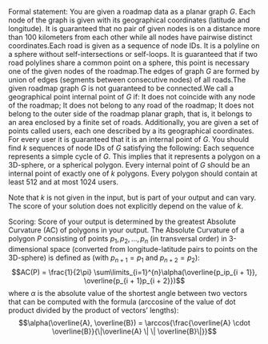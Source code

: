 Formal statement:
You are given a roadmap data as a planar graph $G$. Each node of the graph is given with its geographical coordinates (latitude and longitude). It is guaranteed that no pair of given nodes is on a distance more than 100 kilometers from each other while all nodes have pairwise distinct coordinates.Each road is given as a sequence of node IDs. It is a polyline on a sphere without self-intersections or self-loops. It is guaranteed that if two road polylines share a common point on a sphere, this point is necessary one of the given nodes of the roadmap.The edges of graph $G$ are formed by union of edges (segments between consecutive nodes) of all roads.The given roadmap graph $G$ is not guaranteed to be connected.We call a geographical point internal point of $G$ if:
It does not coincide with any node of the roadmap;
    It does not belong to any road of the roadmap;
    It does not belong to the outer side of the roadmap planar graph, that is, it belongs to an area enclosed by a finite set of roads.
 Additionally, you are given a set of points called users, each one described by a its geographical coordinates. For every user it is guaranteed that it is an internal point of $G$. You should find $k$ sequences of node IDs of $G$ satisfying the following:
 Each sequence represents a simple cycle of $G$. This implies that it represents a polygon on a 3D-sphere, or a spherical polygon.
     Every internal point of $G$ should be an internal point of exactly one of $k$ polygons.
     Every polygon should contain at least 512 and at most 1024 users.
 
	
		
Note that $k$ is not given in the input, but is part of your output and can vary. The score of your solution does not explicitly depend on the value of $k$.

Scoring:
Score of your output is determined by the greatest Absolute Curvature (AC) of polygons in your output.
The Absolute Curvature of a polygon $P$ consisting of points $p_1,p_2,…,p_n$ (in transversal order) in 3-dimensional space (converted from longitude-latitude pairs to points on the 3D-sphere) is defined as (with $p_{n+1}=p_1$ and $p_{n+2}=p_2$):$$AC(P) = \frac{1}{2\pi} \sum\limits_{i=1}^{n}\alpha(\overline{p_ip_{i + 1}}, \overline{p_{i + 1}p_{i + 2}})$$where $\alpha$ is the absolute value of the shortest angle between two vectors that can be computed with the formula (arccosine of the value of dot product divided by the product of vectors’ lengths):$$\alpha(\overline{A}, \overline{B}) = \arccos{\frac{\overline{A} \cdot \overline{B}}{\|\overline{A} \| \| \overline{B}\|}}$$
